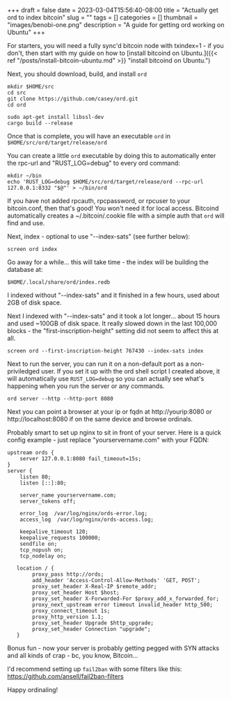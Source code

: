 +++ 
draft = false
date = 2023-03-04T15:56:40-08:00
title = "Actually get ord to index bitcoin"
slug = "" 
tags = []
categories = []
thumbnail = "images/benobi-one.png"
description = "A guide for getting ord working on Ubuntu"
+++

For starters, you will need a fully sync'd bitcoin node with txindex=1 - if you don't, then start with my guide on how to [install bitcoind on Ubuntu.]({{< ref "/posts/install-bitcoin-ubuntu.md" >}} "install bitcoind on Ubuntu.")

Next, you should download, build, and install `ord`
```
mkdir $HOME/src
cd src
git clone https://github.com/casey/ord.git
cd ord

sudo apt-get install libssl-dev
cargo build --release
```

Once that is complete, you will have an executable `ord` in `$HOME/src/ord/target/release/ord` 

You can create a little `ord` executable by doing this to automatically enter the rpc-url and "RUST_LOG=debug" to every ord command:

```
mkdir ~/bin
echo 'RUST_LOG=debug $HOME/src/ord/target/release/ord --rpc-url 127.0.0.1:8332 "$@"' > ~/bin/ord
```

If you have not added rpcauth, rpcpassword, or rpcuser to your bitcoin.conf, then that's good! You won't need it for local access. Bitcoind automatically creates a ~/.bitcoin/.cookie file with a simple auth that `ord` will find and use.

Next, index - optional to use "--index-sats" (see further below):
```
screen ord index
```

Go away for a while... this will take time - the index will be building the database at:
```
$HOME/.local/share/ord/index.redb
```

I indexed without "--index-sats" and it finished in a few hours, used about 2GB of disk space. 

Next I indexed with "--index-sats" and it took a lot longer... about 15 hours and used ~100GB of disk space. It really slowed down in the last 100,000 blocks - the "first-inscription-height" setting did not seem to affect this at all. 
```
screen ord --first-inscription-height 767430 --index-sats index
```

Next to run the server, you can run it on a non-default port as a non-priviledged user. If you set it up with the ord shell script I created above, it will automatically use `RUST_LOG=debug` so you can actually see what's happening when you run the server or any commands.
```
ord server --http --http-port 8080
```

Next you can point a browser at your ip or fqdn at http://yourip:8080 or http://localhost:8080 if on the same device and browse ordinals.

Probably smart to set up nginx to sit in front of your server. Here is a quick config example - just replace "yourservername.com" with your FQDN:

```
upstream ords {
    server 127.0.0.1:8080 fail_timeout=15s;
}
server {
    listen 80;
    listen [::]:80;

    server_name yourservername.com;
    server_tokens off;

    error_log  /var/log/nginx/ords-error.log;
    access_log  /var/log/nginx/ords-access.log;

    keepalive_timeout 120;
    keepalive_requests 100000;
    sendfile on;
    tcp_nopush on;
    tcp_nodelay on;

   location / {
        proxy_pass http://ords;
        add_header 'Access-Control-Allow-Methods' 'GET, POST';
        proxy_set_header X-Real-IP $remote_addr;
        proxy_set_header Host $host;
        proxy_set_header X-Forwarded-For $proxy_add_x_forwarded_for;
        proxy_next_upstream error timeout invalid_header http_500;
        proxy_connect_timeout 1s;
        proxy_http_version 1.1;
        proxy_set_header Upgrade $http_upgrade;
        proxy_set_header Connection "upgrade";
   }
   ```

Bonus fun - now your server is probably getting pegged with SYN attacks and all kinds of crap - bc, you know, Bitcoin...

I'd recommend setting up `fail2ban` with some filters like this: https://github.com/ansell/fail2ban-filters

Happy ordinaling! 

